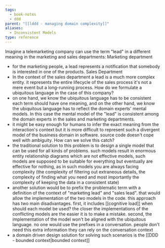 ```yaml
---
tags:
  - book-notes
  - ddd
parent: "[[lddd - managing domain complexity]]"
aliases:
  - Inconsistent Models
type: reference
---
```


Imagine a telemarketing company can use the term "lead" in a different meaning in the marketing and sales departments:
Marketing department 
- for the marketing people, a lead represents a notification that somebody is interested in one of the products. 
Sales Department 
- In the context of the sales department a lead is a much more complex entity. it represents the entire lifecycle of the sales process it's not a mere event but a long-running process.
How do we formulate a ubiquitous language in the case of this company?
- on one hand, we know the ubiquitous language has to be consistent each term should have one meaning, and on the other hand, we know the ubiquitous language has to reflect the domain experts' mental models. In this case the mental model of the "lead" is consistent among the domain experts in the sales and marketing departments. 
- it might be easy enough for humans to infer the exact meaning from the interaction's context but it is more difficult to represent such a divergent model of the business domain in software. source code doesn't cope well with ambiguity.
How can we solve this catch?
- the traditional solution to this problem is to design a single model that can be used for all kinds of problems. such models result in enormous entity relationship diagrams which are not effective models, such models are supposed to be suitable for everything but eventually are effective for nothing, as in such models you are always facing complexity (the complexity of filtering out extraneous details, the complexity of finding what you need and most importantly the complexity of keeping the data in a consistent state)
- another solution would be to prefix the problematic term with a definition of the context of "marketing lead" and "sales lead". that would allow the implementation of the two models in the code. this approach has two main disadvantages. first, it includes [[cognitive load]] when should each model be used? the closer the implementations of the conflicting models are the easier it is to make a mistake. second, the implementation of the model won't be aligned with the ubiquitous language. no one would use the prefixes in a conversation. people don't need this extra information they can rely on the conversation context
- a domain driven design solution for solving such scenarios is the [[DDD - bounded context|bounded context]]
